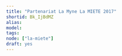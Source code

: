 ```yaml
---
title: "Partenariat La Myne La MIETE 2017"
shortid: Bk_IjBdMZ
alias:
model:
tags:
node: ["la-miete"]
draft: yes
---
```


